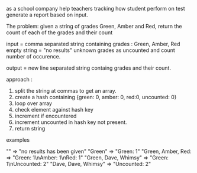 as a school company
help teachers tracking how student perform on test
generate a report based on input.

The problem:
given a string of grades Green, Amber and Red, return the count of each of the grades and their count

input = comma separated string containing grades : Green, Amber, Red
empty string = "no results"
unknown grades as uncounted and count number of occurence.

output = new line separated string containg grades and their count.

approach :

1. split the string at commas to get an array.
2. create a hash containing {green: 0, amber: 0, red:0, uncounted: 0}
3. loop over array
4. check element against hash key
5. increment if encountered
6. increment uncounted in hash key not present.
7. return string

examples

"" => "no results has been given"
"Green" => "Green: 1"
"Green, Amber, Red: => "Green: 1\nAmber: 1\nRed: 1"
"Green, Dave, Whimsy" => "Green: 1\nUncounted: 2"
"Dave, Dave, Whimsy" => "Uncounted: 2" 


